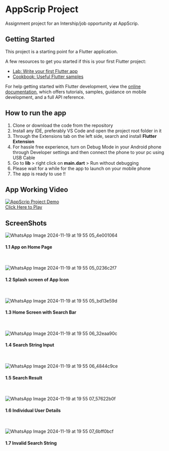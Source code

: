 # AppScrip Project

Assignment project for an Intership/job opportunity at AppScrip.

## Getting Started

This project is a starting point for a Flutter application.

A few resources to get you started if this is your first Flutter project:

- [Lab: Write your first Flutter app](https://docs.flutter.dev/get-started/codelab)
- [Cookbook: Useful Flutter samples](https://docs.flutter.dev/cookbook)

For help getting started with Flutter development, view the
[online documentation](https://docs.flutter.dev/), which offers tutorials,
samples, guidance on mobile development, and a full API reference.

## How to run the app
<ol>
<li>Clone or download the code from the repository
<li>Install any IDE, preferably VS Code and open the project root folder in it
<li>Through the Extensions tab on the left side, search and install <b>Flutter Extension</b>
<li>For hassle free experience, turn on Debug Mode in your Android phone through Developer settings and then connect the phone to your pc using USB Cable
<li>Go to <b>lib</b> > right click on <b>main.dart</b> > Run without debugging
<li>Please wait for a while for the app to launch on your mobile phone
<li> The app is ready to use !!
</ol>


## App Working Video

[![AppScrip Project Demo](https://img.youtube.com/vi/zmvgl_ufBcQ/3.jpg)](https://youtube.com/shorts/zmvgl_ufBcQ?feature=shared)
<br/>
<a href="https://youtube.com/shorts/zmvgl_ufBcQ?feature=shared">Click Here to Play</a>


## ScreenShots

![WhatsApp Image 2024-11-19 at 19 55 05_4e001064](https://github.com/user-attachments/assets/87c318c9-e439-416f-ad84-685fd69fff31)
<h4>1.1 App on Home Page</h4>
<br/>

![WhatsApp Image 2024-11-19 at 19 55 05_0236c2f7](https://github.com/user-attachments/assets/25921320-a897-4507-a8e1-a6160e8cc804)
<h4>1.2 Splash screen of App Icon</h4>
<br/>

![WhatsApp Image 2024-11-19 at 19 55 05_bd13e59d](https://github.com/user-attachments/assets/065e325c-882b-4cdf-aa82-10590053ccbc)
<h4>1.3 Home Screen with Search Bar</h4>
<br/>

![WhatsApp Image 2024-11-19 at 19 55 06_32eaa90c](https://github.com/user-attachments/assets/1b611d40-32d7-4610-9218-9df41a7b77c4)
<h4>1.4 Search String Input</h4>
<br/>

![WhatsApp Image 2024-11-19 at 19 55 06_4844c9ce](https://github.com/user-attachments/assets/8af4ed2d-f294-43af-910f-b3a216abb623)
<h4>1.5 Search Result</h4>
<br/>

![WhatsApp Image 2024-11-19 at 19 55 07_57622b0f](https://github.com/user-attachments/assets/3feeccfa-ec40-4680-8b0b-99ee3ecc4a4a)
<h4>1.6 Individual User Details</h4>
<br/>

![WhatsApp Image 2024-11-19 at 19 55 07_6bff0bcf](https://github.com/user-attachments/assets/bcc55f1e-8654-46c4-b59b-a6355bb8d5e2)
<h4>1.7 Invalid Search String</h4>






